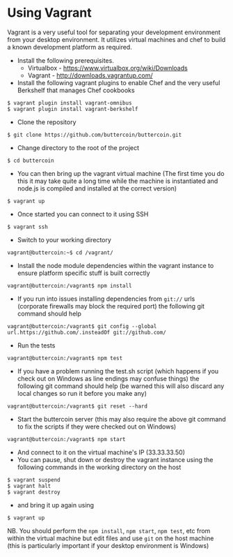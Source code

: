 Using Vagrant
=============

Vagrant is a very useful tool for separating your development environment from your desktop environment. It utilizes virtual machines and chef to build a known development platform as required.

- Install the following prerequisites.
  - Virtualbox - https://www.virtualbox.org/wiki/Downloads
  - Vagrant - http://downloads.vagrantup.com/
- Install the following vagrant plugins to enable Chef and the very useful Berkshelf that manages Chef cookbooks

```
$ vagrant plugin install vagrant-omnibus
$ vagrant plugin install vagrant-berkshelf
```

- Clone the repository

```
$ git clone https://github.com/buttercoin/buttercoin.git
```

- Change directory to the root of the project

```
$ cd buttercoin
```

- You can then bring up the vagrant virtual machine (The first time you do this it may take quite a long time while the machine is instantiated and node.js is compiled and installed at the correct version)

```
$ vagrant up
```

- Once started you can connect to it using SSH

```
$ vagrant ssh
```

- Switch to your working directory

```
vagrant@buttercoin:~$ cd /vagrant/
```

- Install the node module dependencies within the vagrant instance to ensure platform specific stuff is built correctly

```
vagrant@buttercoin:/vagrant$ npm install
```

- If you run into issues installing dependencies from `git://` urls (corporate firewalls may block the required port) the following git command should help

```
vagrant@buttercoin:/vagrant$ git config --global url.https://github.com/.insteadOf git://github.com/
```

- Run the tests

```
vagrant@buttercoin:/vagrant$ npm test
```

- If you have a problem running the test.sh script (which happens if you check out on Windows as line endings may confuse things) the following git command should help (be warned this will also discard any local changes so run it before you make any)

```
vagrant@buttercoin:/vagrant$ git reset --hard
```

- Start the buttercoin server (this may also require the above git command to fix the scripts if they were checked out on Windows)

```
vagrant@buttercoin:/vagrant$ npm start
```

- And connect to it on the virtual machine's IP (33.33.33.50)
- You can pause, shut down or destroy the vagrant instance using the following commands in the working directory on the host

```
$ vagrant suspend
$ vagrant halt
$ vagrant destroy
```

- and bring it up again using

```
$ vagrant up
```

NB. You should perform the `npm install`, `npm start`, `npm test`, etc from within the virtual machine but edit files and use `git` on the host machine (this is particularly important if your desktop environment is Windows)
